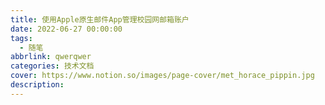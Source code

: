 ```yaml
---
title: 使用Apple原生邮件App管理校园网邮箱账户
date: 2022-06-27 00:00:00
tags: 
  - 随笔
abbrlink: qwerqwer
categories: 技术文档
cover: https://www.notion.so/images/page-cover/met_horace_pippin.jpg
description: 
---
```

